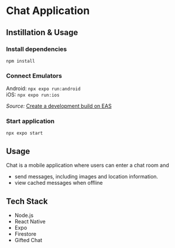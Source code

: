 # Chat Application

## Instillation & Usage

### Install dependencies

`npm install`

### Connect Emulators

Android: `npx expo run:android`\
iOS: `npx expo run:ios`

_Source:_ [Create a development build on EAS](https://docs.expo.dev/develop/development-builds/create-a-build/)

### Start application

`npx expo start`

## Usage

Chat is a mobile application where users can enter a chat room and

-   send messages, including images and location information.
-   view cached messages when offline

## Tech Stack

-   Node.js
-   React Native
-   Expo
-   Firestore
-   Gifted Chat
